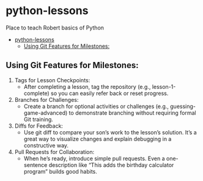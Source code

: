 # python-lessons

Place to teach Robert basics of Python

- [python-lessons](#python-lessons)
  - [Using Git Features for Milestones:](#using-git-features-for-milestones)

## Using Git Features for Milestones:

1. Tags for Lesson Checkpoints:
   - After completing a lesson, tag the repository (e.g.,
     lesson-1-complete) so you can easily refer back or reset progress.
2. Branches for Challenges:
   - Create a branch for optional activities or challenges (e.g.,
     guessing-game-advanced) to demonstrate branching without requiring
     formal Git training.
3. Diffs for Feedback:
   - Use git diff to compare your son’s work to the lesson’s solution.
     It’s a great way to visualize changes and explain debugging in a
     constructive way.
4. Pull Requests for Collaboration:
   - When he’s ready, introduce simple pull requests. Even a
     one-sentence description like “This adds the birthday calculator
     program” builds good habits.

